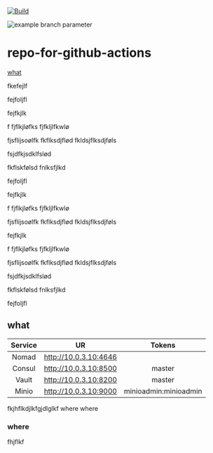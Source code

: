 <a href="https://github.com/fredrikhgrelland/vagrant-hashistack/actions">
      <img alt="Build" src="https://github.com/fredrikhgrelland/vagrant-hashistack/workflows/CI/CD/badge.svg?event=pull_request" />
</a>

![example branch parameter](https://github.com/fredrikhgrelland/vagrant-hashistack/workflows/.github/workflows/on_pr_master.yml/badge.svg)


# repo-for-github-actions
[what](#what)

fkefejlf


fejfoljfl



fejfkjlk


f
fjflkjløfks
fjfkljlfkwlø


fjsflijsoølfk
fkflksdjflød
fkldsjflksdjføls


fsjdfkjsdklfslød




fkflskfølsd
fnlksfjlkd

fejfoljfl



fejfkjlk


f
fjflkjløfks
fjfkljlfkwlø


fjsflijsoølfk
fkflksdjflød
fkldsjflksdjføls


fejfkjlk


f
fjflkjløfks
fjfkljlfkwlø


fjsflijsoølfk
fkflksdjflød
fkldsjflksdjføls


fsjdfkjsdklfslød




fkflskfølsd
fnlksfjlkd

fejfoljfl

## what


|Service|UR|Tokens|
|:---:|:---:|:---:|
|Nomad| http://10.0.3.10:4646||
|Consul| http://10.0.3.10:8500|master|
|Vault| http://10.0.3.10:8200|master|
|Minio| http://10.0.3.10:9000|minioadmin:minioadmin|

fkjhflkdjlkfgjdlglkf
where
where

### where
fhjflkf
